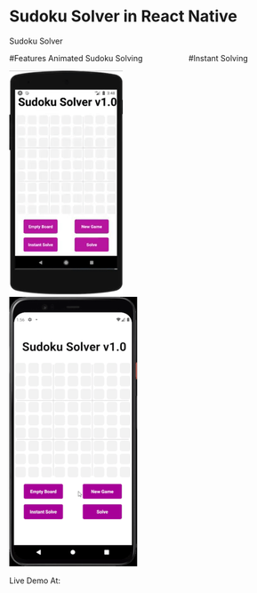 # Sudoku Solver in React Native
Sudoku Solver

#Features Animated Sudoku Solving &nbsp; &nbsp; &nbsp; &nbsp; &nbsp; &nbsp; &nbsp; &nbsp; &nbsp; &nbsp; #Instant Solving

![](sudokusolveranimation.gif) &nbsp; &nbsp; &nbsp; &nbsp; &nbsp; &nbsp; &nbsp; &nbsp; &nbsp; &nbsp; ![](sudokusolverdemoresized.gif)  

Live Demo At:
